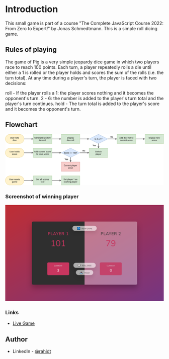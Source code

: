 # Introduction

This small game is part of a course "The Complete JavaScript Course 2022: From Zero to Expert!" by Jonas Schmedtmann. This is a simple roll dicing game.

## Rules of playing

The game of Pig is a very simple jeopardy dice game in which two players race to reach 100 points. Each turn, a player repeatedly rolls a die until either a 1 is rolled or the player holds and scores the sum of the rolls (i.e. the turn total). At any time during a player's turn, the player is faced with two decisions:

roll - If the player rolls a
1: the player scores nothing and it becomes the opponent's turn.
2 - 6: the number is added to the player's turn total and the player's turn continues.
hold - The turn total is added to the player's score and it becomes the opponent's turn.

## Flowchart

![Flowchart](./pig-game-flowchart.png)

### Screenshot of winning player

![Screenshot](./Screenshot.png)

### Links

- [Live Game](https://piggame-rahidt.netlify.app/)

## Author

- LinkedIn - [@rahidt](https://www.linkedin.com/in/rahidt/)
